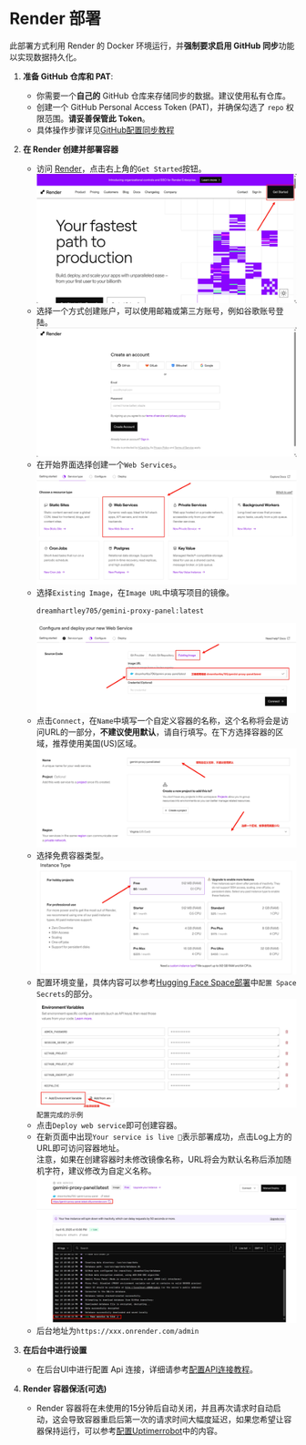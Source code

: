# Render 部署

此部署方式利用 Render 的 Docker 环境运行，并**强制要求启用 GitHub 同步**功能以实现数据持久化。

1. **准备 GitHub 仓库和 PAT**:
   
   * 你需要一个**自己的** GitHub 仓库来存储同步的数据。建议使用私有仓库。
   * 创建一个 GitHub Personal Access Token (PAT)，并确保勾选了 `repo` 权限范围。**请妥善保管此 Token**。
   * 具体操作步骤详见[GitHub配置同步教程](../GitHub/GitHub同步.md)

2. **在 Render 创建并部署容器**

   * 访问 [Render](https://render.com/)，点击右上角的`Get Started`按钮。
     ![](image/1.0.jpg)
   * 选择一个方式创建账户，可以使用邮箱或第三方账号，例如谷歌账号登陆。
     ![](image/2.0.jpg)
   * 在开始界面选择创建一个`Web Services`。
     ![](image/3.0.jpg)
   * 选择`Existing Image`，在`Image URL`中填写项目的镜像。
     ```
     dreamhartley705/gemini-proxy-panel:latest
     ```
     ![](image/4.0.jpg)
   * 点击`Connect`，在`Name`中填写一个自定义容器的名称，这个名称将会是访问URL的一部分，**不建议使用默认**，请自行填写。在下方选择容器的区域，推荐使用美国(US)区域。
     ![](image/4.1.jpg)
   * 选择免费容器类型。
     ![](image/4.2.jpg)
   * 配置环境变量，具体内容可以参考[Hugging Face Space部署](../HuggingFace/Hugging%20Face%20Space部署.md)中`配置 Space Secrets`的部分。
     ![](image/4.3.jpg)<small>配置完成的示例</small>
   * 点击`Deploy web service`即可创建容器。
   * 在新页面中出现`Your service is live 🎉`表示部署成功，点击Log上方的URL即可访问容器地址。<br>
   注意，如果在创建容器时未修改镜像名称，URL将会为默认名称后添加随机字符，建议修改为自定义名称。
     ![](image/5.0.jpg)
   * 后台地址为`https://xxx.onrender.com/admin`

3. **在后台中进行设置**

   * 在后台UI中进行配置 Api 连接，详细请参考[配置API连接教程](../../Usage/配置API连接.md)。

4. **Render 容器保活(可选)**

   * Render 容器将在未使用的15分钟后自动关闭，并且再次请求时自动启动，这会导致容器重启后第一次的请求时间大幅度延迟，如果您希望让容器保持运行，可以参考[配置Uptimerrobot](../Uptimerobot/配置Uptimerrobot.md)中的内容。
